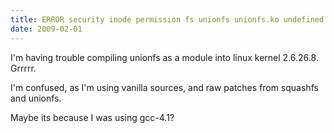 ```yaml
---
title: ERROR security inode permission fs unionfs unionfs.ko undefined 
date: 2009-02-01
---
```

I'm having trouble compiling unionfs as a module into linux kernel 2.6.26.8. Grrrrr.

I'm confused, as I'm using vanilla sources, and raw patches from squashfs and unionfs.

Maybe its because I was using gcc-4.1?

